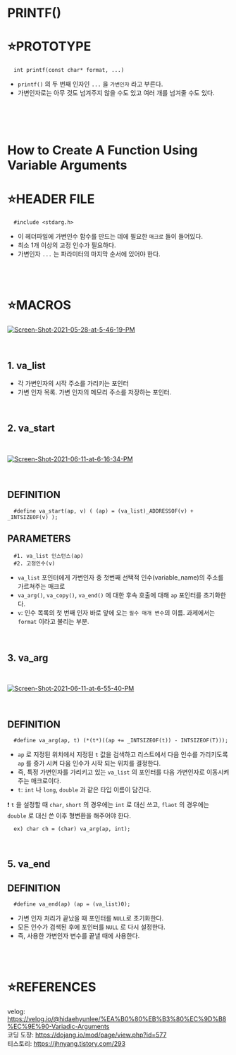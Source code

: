 # PRINTF()

⭐PROTOTYPE
===========


      int printf(const char* format, ...)

* `printf()` 의 두 번째 인자인 `...` 을 `가변인자` 라고 부른다.
* 가변인자로는 아무 것도 넘겨주지 않을 수도 있고 여러 개를 넘겨줄 수도 있다.
</br>
</br>
</br>


# How to Create A Function Using Variable Arguments

⭐HEADER FILE
=============

      #include <stdarg.h>
      
* 이 헤더파일에 가변인수 함수를 만드는 데에 필요한 `매크로` 들이 들어있다.
* 최소 1개 이상의 고정 인수가 필요하다.
* 가변인자 `...` 는 파라미터의 마지막 순서에 있어야 한다.

</br>
</br>

⭐MACROS
========

<a href="https://ibb.co/Z2KQ8hc"><img src="https://i.ibb.co/GHkZ2VC/Screen-Shot-2021-05-28-at-5-46-19-PM.png" alt="Screen-Shot-2021-05-28-at-5-46-19-PM" border="0"></a><br />

</br>

## 1. va_list

* 각 가변인자의 시작 주소를 가리키는 포인터
* 가변 인자 목록. 가변 인자의 메모리 주소를 저장하는 포인터.

</br>

## 2. va_start

</br>

<a href="https://ibb.co/qr93MLC"><img src="https://i.ibb.co/rwMRGK3/Screen-Shot-2021-06-11-at-6-16-34-PM.png" alt="Screen-Shot-2021-06-11-at-6-16-34-PM" border="0"></a>

</br>

DEFINITION
----------

      #define va_start(ap, v) ( (ap) = (va_list)_ADDRESSOF(v) + _INTSIZEOF(v) );
      
PARAMETERS
----------

      #1. va_list 인스턴스(ap)
      #2. 고정인수(v)

* `va_list` 포인터에게 가변인자 중 첫번째 선택적 인수(variable_name)의 주소를 가르쳐주는 매크로
* `va_arg()`, `va_copy()`, `va_end()` 에 대한 후속 호출에 대해 `ap` 포인터를 초기화한다.
* `v`: 인수 목록의 첫 번째 인자 바로 앞에 오는 `필수 매개 변수`의 이름. 과제에서는 `format` 이라고 불리는 부분.


</br>


## 3. va_arg

</br>

<a href="https://ibb.co/RNmbNzj"><img src="https://i.ibb.co/VxZ9x2w/Screen-Shot-2021-06-11-at-6-55-40-PM.png" alt="Screen-Shot-2021-06-11-at-6-55-40-PM" border="0"></a>

</br>

DEFINITION
----------

      #define va_arg(ap, t) (*(t*)((ap += _INTSIZEOF(t)) - INTSIZEOF(T)));

* `ap` 로 지정된 위치에서 지정된 `t` 값을 검색하고 리스트에서 다음 인수를 가리키도록 `ap` 를 증가 시켜 다음 인수가 시작 되는 위치를 결정한다. 
* 즉, 특정 가변인자를 가리키고 있는 `va_list` 의 포인터를 다음 가변인자로 이동시켜 주는 매크로이다.
* `t`: `int` 나 `long`, `double` 과 같은 타입 이름이 담긴다.

❗ `t` 을 설정할 때 `char`, `short` 의 경우에는 `int` 로 대신 쓰고, `flaot` 의 경우에는 `double` 로 대신 쓴 이후 형변환을 해주어야 한다.
</br>

      ex) char ch = (char) va_arg(ap, int);

</br>

## 5. va_end

DEFINITION
----------

      #define va_end(ap) (ap = (va_list)0);

* 가변 인자 처리가 끝났을 때 포인터를 `NULL`로 초기화한다.
* 모든 인수가 검색된 후에 포인터를 `NULL` 로 다시 설정한다. 
* 즉, 사용한 가변인자 변수를 끝낼 때에 사용한다.
</br>
</br>

⭐REFERENCES
============

velog: https://velog.io/@hidaehyunlee/%EA%B0%80%EB%B3%80%EC%9D%B8%EC%9E%90-Variadic-Arguments
</br>
코딩 도장: https://dojang.io/mod/page/view.php?id=577
<br>
티스토리: https://jhnyang.tistory.com/293
